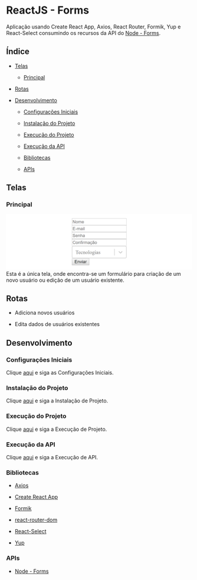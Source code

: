 # ReactJS - Forms

Aplicação usando Create React App, Axios, React Router, Formik, Yup e React-Select consumindo os recursos da API do [Node - Forms](https://github.com/osvaldokalvaitir/node-forms).

## Índice

- [Telas](#telas)

  - [Principal](#principal)

- [Rotas](#rotas)

- [Desenvolvimento](#desenvolvimento)

  - [Configurações Iniciais](#configurações-iniciais)

  - [Instalação do Projeto](#instalação-do-projeto)

  - [Execução do Projeto](#execução-do-projeto)

  - [Execução da API](#execução-da-api)

  - [Bibliotecas](#bibliotecas)

  - [APIs](#apis)

## Telas

### Principal

![Main](/assets/main.png)
Esta é a única tela, onde encontra-se um formulário para criação de um novo usuário ou edição de um usuário existente.

## Rotas

- Adiciona novos usuários

- Edita dados de usuários existentes

## Desenvolvimento

### Configurações Iniciais

Clique [aqui](https://github.com/osvaldokalvaitir/projects-settings/blob/master/README.md) e siga as Configurações Iniciais.

### Instalação do Projeto

Clique [aqui](https://github.com/osvaldokalvaitir/projects-settings/blob/master/nodejs/nodejs.md) e siga a Instalação de Projeto.

### Execução do Projeto

Clique [aqui](https://github.com/osvaldokalvaitir/projects-settings/blob/master/nodejs/nodejs.md) e siga a Execução de Projeto.

### Execução da API

Clique [aqui](https://github.com/osvaldokalvaitir/projects-settings/blob/master/nodejs/libs/json-server.md) e siga a Execução de API.

### Bibliotecas

- [Axios](https://github.com/osvaldokalvaitir/projects-settings/blob/master/nodejs/libs/axios.md)

- [Create React App](https://github.com/osvaldokalvaitir/projects-settings/blob/master/nodejs/libs/create-react-app.md)

- [Formik](https://github.com/osvaldokalvaitir/projects-settings/blob/master/nodejs/libs/formik.md)

- [react-router-dom](https://github.com/osvaldokalvaitir/projects-settings/blob/master/nodejs/libs/react-router-dom.md)

- [React-Select](https://github.com/osvaldokalvaitir/projects-settings/blob/master/nodejs/libs/react-select.md)

- [Yup](https://github.com/osvaldokalvaitir/projects-settings/blob/master/nodejs/libs/yup.md)

### APIs

- [Node - Forms](https://github.com/osvaldokalvaitir/node-forms)
